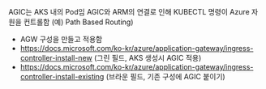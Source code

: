 AGIC는 AKS 내의 Pod임
AGIC와 ARM의 연결로 인해 KUBECTL 명령이 Azure 자원을 컨트롤함 (예) Path Based Routing)
 - AGW 구성을 만들고 적용함
 - https://docs.microsoft.com/ko-kr/azure/application-gateway/ingress-controller-install-new (그린 필드, AKS 생성시 AGIC 적용)
 - https://docs.microsoft.com/ko-kr/azure/application-gateway/ingress-controller-install-existing (브라운 필드, 기존 구성에 AGIC 붙이기)
